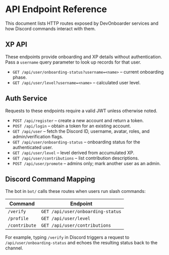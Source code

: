 # API Endpoint Reference

This document lists HTTP routes exposed by DevOnboarder services and how Discord commands interact with them.

## XP API

These endpoints provide onboarding and XP details without authentication. Pass a
`username` query parameter to look up records for that user.

- `GET /api/user/onboarding-status?username=<name>` – current onboarding phase.
- `GET /api/user/level?username=<name>` – calculated user level.

## Auth Service

Requests to these endpoints require a valid JWT unless otherwise noted.

- `POST /api/register` – create a new account and return a token.
- `POST /api/login` – obtain a token for an existing account.
- `GET /api/user` – fetch the Discord ID, username, avatar, roles, and admin/verification flags.
- `GET /api/user/onboarding-status` – onboarding status for the authenticated user.
- `GET /api/user/level` – level derived from accumulated XP.
- `GET /api/user/contributions` – list contribution descriptions.
- `POST /api/user/promote` – admins only; mark another user as an admin.

## Discord Command Mapping

The bot in `bot/` calls these routes when users run slash commands:

| Command | Endpoint |
| ------- | -------- |
| `/verify` | `GET /api/user/onboarding-status` |
| `/profile` | `GET /api/user/level` |
| `/contribute` | `GET /api/user/contributions` |

For example, typing `/verify` in Discord triggers a request to `/api/user/onboarding-status` and echoes the resulting status back to the channel.
